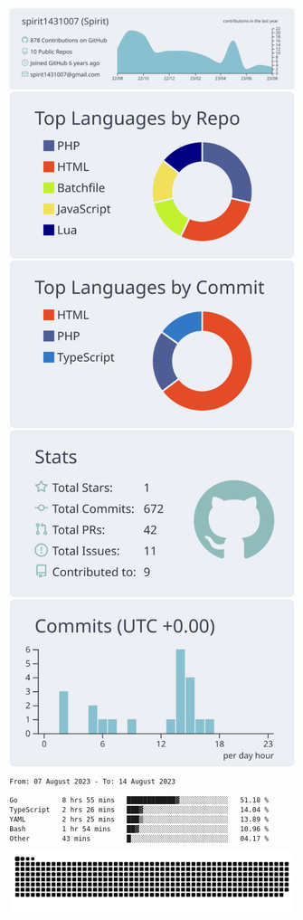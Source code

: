 [![](https://raw.githubusercontent.com/spirit1431007/spirit1431007/master/profile-summary-card-output/nord_bright/0-profile-details.svg)](https://git.io/spiritx)
[![](https://raw.githubusercontent.com/spirit1431007/spirit1431007/master/profile-summary-card-output/nord_bright/1-repos-per-language.svg)](https://git.io/spiritx) [![](https://raw.githubusercontent.com/spirit1431007/spirit1431007/master/profile-summary-card-output/nord_bright/2-most-commit-language.svg)](https://git.io/spiritx)
[![](https://raw.githubusercontent.com/spirit1431007/spirit1431007/master/profile-summary-card-output/nord_bright/3-stats.svg)](https://git.io/spiritx) [![](https://raw.githubusercontent.com/spirit1431007/spirit1431007/master/profile-summary-card-output/nord_bright/4-productive-time.svg)](https://git.io/spiritx)

<!--START_SECTION:waka-->

```txt
From: 07 August 2023 - To: 14 August 2023

Go           8 hrs 55 mins   ████████████▓░░░░░░░░░░░░   51.18 %
TypeScript   2 hrs 26 mins   ███▓░░░░░░░░░░░░░░░░░░░░░   14.04 %
YAML         2 hrs 25 mins   ███▒░░░░░░░░░░░░░░░░░░░░░   13.89 %
Bash         1 hr 54 mins    ██▓░░░░░░░░░░░░░░░░░░░░░░   10.96 %
Other        43 mins         █░░░░░░░░░░░░░░░░░░░░░░░░   04.17 %
```

<!--END_SECTION:waka-->

![contribution](https://github.com/spirit1431007/spirit1431007/blob/output/github-contribution-grid-snake.svg)
